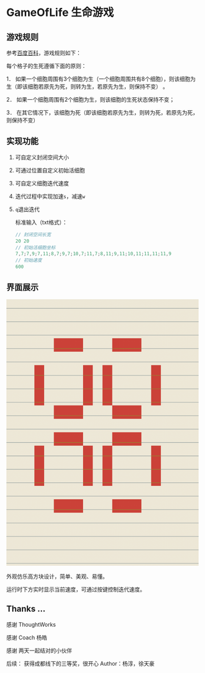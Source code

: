 # GameOfLife 生命游戏

## 游戏规则

参考[百度百科](https://baike.baidu.com/item/%E7%94%9F%E5%91%BD%E6%B8%B8%E6%88%8F/2926434?fr=aladdin)，游戏规则如下：

每个格子的生死遵循下面的原则：

1． 如果一个细胞周围有3个细胞为生（一个细胞周围共有8个细胞），则该细胞为生（即该细胞若原先为死，则转为生，若原先为生，则保持不变） 。

2． 如果一个细胞周围有2个细胞为生，则该细胞的生死状态保持不变；

3． 在其它情况下，该细胞为死（即该细胞若原先为生，则转为死，若原先为死，则保持不变）

## 实现功能

1. 可自定义封闭空间大小

2. 可通过位置自定义初始活细胞

3. 可自定义细胞迭代速度

4. 迭代过程中实现加速`s`，减速`w`

5. `q`退出迭代



   标准输入（txt格式）：

   ```java
   // 封闭空间长宽
   20 20
   // 初始活细胞坐标
   7,7;7,9;7,11;8,7;9,7;10,7;11,7;8,11;9,11;10,11;11,11;11,9
   // 初始速度
   600
   ```


## 界面展示

![image-20190613111352156](https://github.com/xxxxxthhh/pic_go/blob/master/%E9%A1%B5%E9%9D%A2%E5%B1%95%E7%A4%BA.png)



外观仿乐高方块设计，简单、美观、易懂。

运行时下方实时显示当前速度，可通过按键控制迭代速度。

## Thanks  ...

感谢 ThoughtWorks

感谢 Coach 杨皓

感谢 两天一起结对的小伙伴

后续：
获得成都线下的三等奖，很开心
Author：杨淳，徐天豪
